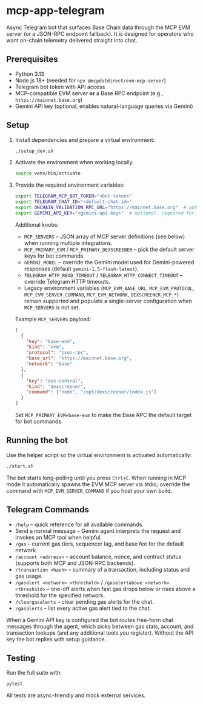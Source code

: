 # mcp-app-telegram

Async Telegram bot that surfaces Base Chain data through the MCP EVM server (or a JSON-RPC endpoint fallback). It is designed for operators who want on-chain telemetry delivered straight into chat.

## Prerequisites

- Python 3.13
- Node.js 18+ (needed for `npx @mcpdotdirect/evm-mcp-server`)
- Telegram bot token with API access
- MCP-compatible EVM server **or** a Base RPC endpoint (e.g., `https://mainnet.base.org`)
- Gemini API key (optional, enables natural-language queries via Gemini)

## Setup

1. Install dependencies and prepare a virtual environment:
   ```bash
   ./setup_dev.sh
   ```
2. Activate the environment when working locally:
   ```bash
   source venv/bin/activate
   ```
3. Provide the required environment variables:
   ```bash
   export TELEGRAM_MCP_BOT_TOKEN="<bot-token>"
   export TELEGRAM_CHAT_ID="<default-chat-id>"
   export ONCHAIN_VALIDATION_RPC_URL="https://mainnet.base.org"  # optional JSON-RPC fallback
   export GEMINI_API_KEY="<gemini-api-key>"  # optional, required for natural-language queries
   ```
   Additional knobs:
   - `MCP_SERVERS` – JSON array of MCP server definitions (see below) when running multiple integrations.
   - `MCP_PRIMARY_EVM` / `MCP_PRIMARY_DEXSCREENER` – pick the default server keys for bot commands.
   - `GEMINI_MODEL` – override the Gemini model used for Gemini-powered responses (default `gemini-1.5-flash-latest`).
   - `TELEGRAM_HTTP_READ_TIMEOUT` / `TELEGRAM_HTTP_CONNECT_TIMEOUT` – override Telegram HTTP timeouts.
   - Legacy environment variables (`MCP_EVM_BASE_URL`, `MCP_EVM_PROTOCOL`, `MCP_EVM_SERVER_COMMAND`, `MCP_EVM_NETWORK`, `DEXSCREENER_MCP_*`) remain supported and populate a single-server configuration when `MCP_SERVERS` is not set.

   Example `MCP_SERVERS` payload:
   ```json
   [
     {
       "key": "base-evm",
       "kind": "evm",
       "protocol": "json-rpc",
       "base_url": "https://mainnet.base.org",
       "network": "base"
     },
     {
       "key": "dex-central",
       "kind": "dexscreener",
       "command": ["node", "/opt/dexscreener/index.js"]
     }
   ]
   ```
   Set `MCP_PRIMARY_EVM=base-evm` to make the Base RPC the default target for bot commands.

## Running the bot

Use the helper script so the virtual environment is activated automatically:
```bash
./start.sh
```
The bot starts long-polling until you press `Ctrl+C`. When running in MCP mode it automatically spawns the EVM MCP server via stdio; override the command with `MCP_EVM_SERVER_COMMAND` if you host your own build.

## Telegram Commands

- `/help` – quick reference for all available commands.
- Send a normal message – Gemini agent interprets the request and invokes an MCP tool when helpful.
- `/gas` – current gas tiers, sequencer lag, and base fee for the default network.
- `/account <address>` – account balance, nonce, and contract status (supports both MCP and JSON-RPC backends).
- `/transaction <hash>` – summary of a transaction, including status and gas usage.
- `/gasalert <network> <threshold>` / `/gasalertabove <network> <threshold>` – one-off alerts when fast gas drops below or rises above a threshold for the specified network.
- `/cleargasalerts` – clear pending gas alerts for the chat.
- `/gasalerts` – list every active gas alert tied to the chat.

When a Gemini API key is configured the bot routes free-form chat messages through the agent, which picks between gas stats, account, and transaction lookups (and any additional tools you register). Without the API key the bot replies with setup guidance.

## Testing

Run the full suite with:
```bash
pytest
```
All tests are async-friendly and mock external services.
